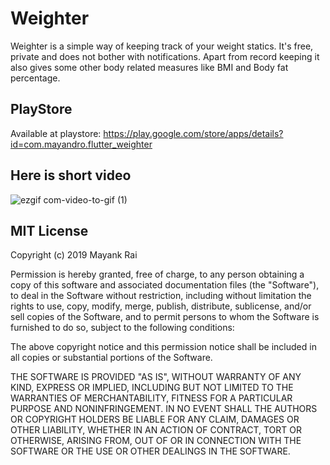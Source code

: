 # Weighter

Weighter is a simple way of keeping track of your weight statics. It's free, private and does not bother with notifications. Apart from record keeping it also gives some other body related measures like BMI and Body fat percentage. 

## PlayStore
Available at playstore: https://play.google.com/store/apps/details?id=com.mayandro.flutter_weighter

## Here is short video

![ezgif com-video-to-gif (1)](https://user-images.githubusercontent.com/16761273/63122668-931b6300-bfa7-11e9-8e35-ab308f85ee87.gif)

## MIT License

Copyright (c) 2019 Mayank Rai

Permission is hereby granted, free of charge, to any person obtaining a copy
of this software and associated documentation files (the "Software"), to deal
in the Software without restriction, including without limitation the rights
to use, copy, modify, merge, publish, distribute, sublicense, and/or sell
copies of the Software, and to permit persons to whom the Software is
furnished to do so, subject to the following conditions:

The above copyright notice and this permission notice shall be included in all
copies or substantial portions of the Software.

THE SOFTWARE IS PROVIDED "AS IS", WITHOUT WARRANTY OF ANY KIND, EXPRESS OR
IMPLIED, INCLUDING BUT NOT LIMITED TO THE WARRANTIES OF MERCHANTABILITY,
FITNESS FOR A PARTICULAR PURPOSE AND NONINFRINGEMENT. IN NO EVENT SHALL THE
AUTHORS OR COPYRIGHT HOLDERS BE LIABLE FOR ANY CLAIM, DAMAGES OR OTHER
LIABILITY, WHETHER IN AN ACTION OF CONTRACT, TORT OR OTHERWISE, ARISING FROM,
OUT OF OR IN CONNECTION WITH THE SOFTWARE OR THE USE OR OTHER DEALINGS IN THE
SOFTWARE.
